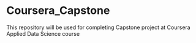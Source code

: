 # Coursera_Capstone
This repository will be used for completing Capstone project at Coursera Applied Data Science course
